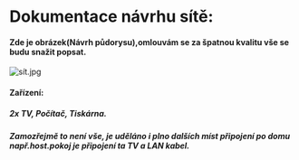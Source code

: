 # Dokumentace návrhu sítě:

#### Zde je obrázek(Návrh půdorysu),omlouvám se za špatnou kvalitu vše se budu snažit popsat.
![sít.jpg](sít.jpg)

#### Zařízení:
##### 2x TV, Počítač, Tiskárna.
##### Zamozřejmě to není vše, je uděláno i plno dalších míst připojení po domu např.host.pokoj je připojení ta TV a LAN kabel.
